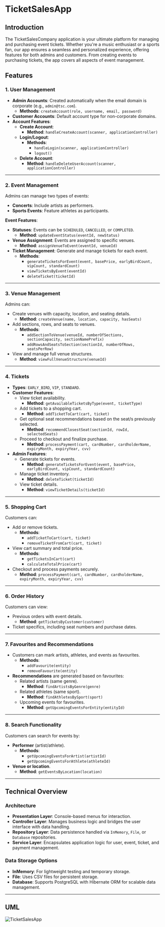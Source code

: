 # TicketSalesApp

## Introduction
The TicketSalesCompany application is your ultimate platform for managing and purchasing event tickets. Whether you're a music enthusiast or a sports fan, our app ensures a seamless and personalized experience, offering features for both admins and customers. From creating events to purchasing tickets, the app covers all aspects of event management.

## Features

### 1. User Management
- **Admin Accounts**: Created automatically when the email domain is corporate (e.g., `admin@tsc.com`).
  - **Methods**: `createAccount(role, username, email, password)`
- **Customer Accounts**: Default account type for non-corporate domains.
- **Account Features**:
  - **Create Account**:
    - **Method**: `handleCreateAccount(scanner, applicationController)`
  - **Login/Logout**:
    - **Methods**: 
      - `handleLogin(scanner, applicationController)`
      - `logout()`
  - **Delete Account**:
    - **Method**: `handleDeleteUserAccount(scanner, applicationController)`

---

### 2. Event Management
Admins can manage two types of events:
- **Concerts**: Include artists as performers.
- **Sports Events**: Feature athletes as participants.

**Event Features**:
- **Statuses**: Events can be `SCHEDULED`, `CANCELLED`, or `COMPLETED`.
  - **Method**: `updateEventStatus(eventId, newStatus)`
- **Venue Assignment**: Events are assigned to specific venues.
  - **Method**: `assignVenueToEvent(eventId, venueId)`
- **Ticket Management**: Generate and manage tickets for each event.
  - **Methods**:
    - `generateTicketsForEvent(event, basePrice, earlyBirdCount, vipCount, standardCount)`
    - `viewTicketsByEvent(eventId)`
    - `deleteTicket(ticketId)`

---

### 3. Venue Management
Admins can:
- Create venues with capacity, location, and seating details.
  - **Method**: `createVenue(name, location, capacity, hasSeats)`
- Add sections, rows, and seats to venues.
  - **Methods**:
    - `addSectionToVenue(venueId, numberOfSections, sectionCapacity, sectionNamePrefix)`
    - `addRowsAndSeatsToSection(sectionId, numberOfRows, seatsPerRow)`
- View and manage full venue structures.
  - **Method**: `viewFullVenueStructure(venueId)`

---

### 4. Tickets
- **Types**: `EARLY_BIRD`, `VIP`, `STANDARD`.
- **Customer Features**:
  - View ticket availability.
    - **Method**: `getAvailableTicketsByType(event, ticketType)`
  - Add tickets to a shopping cart.
    - **Method**: `addTicketToCart(cart, ticket)`
  - Get optional seat recommendations based on the seat/s previously selected.
    - **Method**: `recommendClosestSeat(sectionId, rowId, selectedSeats)`
  - Proceed to checkout and finalize purchase.
    - **Method**: `processPayment(cart, cardNumber, cardholderName, expiryMonth, expiryYear, cvv)`
- **Admin Features**:
  - Generate tickets for events.
    - **Method**: `generateTicketsForEvent(event, basePrice, earlyBirdCount, vipCount, standardCount)`
  - Manage ticket inventory.
    - **Method**: `deleteTicket(ticketId)`
  - View ticket details.
    - **Method**: `viewTicketDetails(ticketId)`

---

### 5. Shopping Cart
Customers can:
- Add or remove tickets.
  - **Methods**:
    - `addTicketToCart(cart, ticket)`
    - `removeTicketFromCart(cart, ticket)`
- View cart summary and total price.
  - **Methods**:
    - `getTicketsInCart(cart)`
    - `calculateTotalPrice(cart)`
- Checkout and process payments securely.
  - **Method**: `processPayment(cart, cardNumber, cardholderName, expiryMonth, expiryYear, cvv)`

---

### 6. Order History
Customers can view:
- Previous orders with event details.
  - **Method**: `getTicketsByCustomer(customer)`
- Ticket specifics, including seat numbers and purchase dates.

---

### 7. Favourites and Recommendations
- Customers can mark artists, athletes, and events as favourites.
  - **Methods**:
    - `addFavourite(entity)`
    - `removeFavourite(entity)`
- **Recommendations** are generated based on favourites:
  - Related artists (same genre).
    - **Method**: `findArtistsByGenre(genre)`
  - Related athletes (same sport).
    - **Method**: `findAthletesBySport(sport)`
  - Upcoming events for favourites.
    - **Method**: `getUpcomingEventsForEntity(entityId)`

---

### 8. Search Functionality
Customers can search for events by:
- **Performer** (artist/athlete).
  - **Methods**:
    - `getUpcomingEventsForArtist(artistId)`
    - `getUpcomingEventsForAthlete(athleteId)`
- **Venue or location**.
  - **Method**: `getEventsByLocation(location)`

---

## Technical Overview

### Architecture
- **Presentation Layer**: Console-based menus for interaction.
- **Controller Layer**: Manages business logic and bridges the user interface with data handling.
- **Repository Layer**: Data persistence handled via `InMemory`, `File`, or `Database` repositories.
- **Service Layer**: Encapsulates application logic for user, event, ticket, and payment management.

### Data Storage Options
- **InMemory**: For lightweight testing and temporary storage.
- **File**: Uses CSV files for persistent storage.
- **Database**: Supports PostgreSQL with Hibernate ORM for scalable data management.

---

## UML
![TicketSalesApp](https://github.com/user-attachments/assets/4cd99ddd-c14a-4168-ad74-998a19f9391f)
